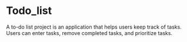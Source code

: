 # Todo_list
A to-do list project is an application that helps users keep track of tasks. Users can enter tasks, remove completed tasks, and prioritize tasks.
